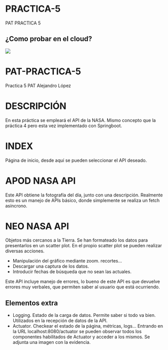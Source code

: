 # PRACTICA-5
PAT PRACTICA 5

## ¿Como probar en el cloud?

[![](https://gitpod.io/button/open-in-gitpod.svg)](https://gitpod.io/#https://github.com/ailwix79/PRACTICA-5)

# PAT-PRACTICA-5
Practica 5 PAT Alejandro López

# DESCRIPCIÓN
En esta práctica se empleará el API de la NASA. Mismo concepto que la práctica 4 pero esta vez implementado con Springboot.

# INDEX
Página de inicio, desde aquí se pueden seleccionar el API deseado.

# APOD NASA API
Este API obtiene la fotografía del día, junto con una descripción. Realmente esto es un manejo de APIs básico, donde simplemente se
realiza un fetch asíncrono.

# NEO NASA API
Objetos más cercanos a la Tierra. Se han formateado los datos para presentarlos en un scatter plot. En el propio scatter plot se pueden
realizar diversas acciones.

- Manipulación del gráfico mediante zoom. recortes...
- Descargar una captura de los datos.
- Introducir fechas de búsqueda que no sean las actuales.

Este API incluye manejo de errores, lo bueno de este API es que devuelve errores muy verbales, que permiten saber al usuario que está ocurriendo.

## Elementos extra

- Logging. Estado de la carga de datos. Permite saber si todo va bien. Utilizados en la recepción de datos de la API.
- Actuator. Checkear el estado de la página, métricas, logs... Entrando en la URL localhost:8080/actuator se pueden observar todos los componentes habilitados de Actuator y acceder a los mismos. Se adjunta una imagen con la evidencia.
